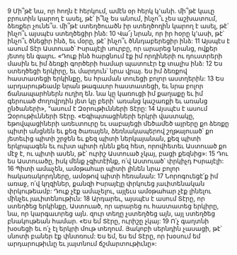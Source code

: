 9 Մի՞թէ նա, որ հողն է հերկում, ամէն օր հերկ կ՚անի.
մի՞թէ կաւը բրուտին կարող է ասել, թէ՝ ի՞նչ ես անում,
ինչո՞ւ չես աշխատում, ձեռքեր չունե՞ս.
մի՞թէ ստեղծուածն իր ստեղծողին կարող է ասել, թէ՝
ինչո՞ւ այսպէս ստեղծեցիր ինձ:
10 Վա՜յ նրան, որ իր հօրը կ՚ասի, թէ՝ ինչո՞ւ ծնեցիր ինձ,
եւ մօրը, թէ՝ ինչո՞ւ ծննդաբերեցիր ինձ:
11 Այսպէս է ասում Տէր Աստուած՝ Իսրայէլի սուրբը,
որ արարեց նրանց, ովքեր յետոյ են գալու.
«Դուք ինձ հարցնում էք իմ որդիների ու դուստրերի մասին
եւ իմ ձեռքի գործերի համար պատուէր էք տալիս ինձ:
12 Ես ստեղծեցի երկիրը, եւ մարդուն՝ նրա վրայ.
ես իմ ձեռքով հաստատեցի երկինքը,
ես հրաման տուեցի բոլոր աստղերին:
13 Ես արդարութեամբ նրան թագաւոր հաստատեցի,
եւ նրա բոլոր ճանապարհներն ուղիղ են.
նա կը կառուցի իմ քաղաքը եւ իմ գերուած ժողովրդին յետ կը բերի՝
առանց կաշառքի եւ առանց ընծաների»,
“ասում է Զօրութիւնների Տէրը:
14 Այսպէս է ասում Զօրութիւնների Տէրը.
«Եգիպտացիների երկրի վաստակը,
եթովպացիների առեւտուրը
եւ սաբայեցի մեծամեծ այրերը քո ձեռքը պիտի անցնեն եւ քեզ ծառայեն,
ձեռնակապերով շղթայուած՝ քո յետեւից պիտի շրջեն
եւ քեզ պիտի ներկայանան,
քեզ պիտի երկրպագեն
եւ ուխտ պիտի դնեն քեզ հետ,
որովհետեւ Աստուած քո մէջ է,
ու պիտի ասեն, թէ՝ ուրիշ Աստուած չկայ, բացի քեզնից»:
15 Դու ես Աստուածը,
իսկ մենք չգիտէինք, ո՛վ Աստուած՝ փրկիչդ Իսրայէլի:
16 Պիտի ամաչեն, ամօթահար պիտի լինեն նրա բոլոր հակառակորդները,
ամօթով պիտի հեռանան:
17 Նորոգուեցէ՛ք իմ առաջ, ո՛վ կղզիներ,
քանզի Իսրայէլը փրկուեց յաւիտենական փրկութեամբ:
Դուք չէք ամաչելու,
այլեւս ամօթահար չէք լինելու մինչեւ յաւիտենութիւն:
18 Արդարեւ, այսպէս է ասում Տէրը, որ ստեղծեց երկինքը,
Աստուած, որ արարեց ու հաստատեց երկիրը,
նա, որ կարգաւորեց այն.
զուր տեղը չստեղծեց այն,
այլ ստեղծեց բնակութեան համար.
«Ես եմ Տէրը, ուրիշը չկայ:
19 Ո՛չ գաղտնի խօսեցի եւ ո՛չ էլ երկրի մութ տեղում.
Յակոբի սերնդին չասացի, թէ՝ սնոտի բաներ էք փնտռում:
Ես եմ, ես եմ Տէրը, որ խօսում եմ արդարութիւնը եւ յայտնում ճշմարտութիւնը»:
